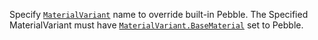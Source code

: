 Specify [`MaterialVariant`](https://create.roblox.com/docs/reference/engine/classes/MaterialVariant) name to override built-in Pebble. The
Specified MaterialVariant must have [`MaterialVariant.BaseMaterial`](https://create.roblox.com/docs/reference/engine/classes/MaterialVariant#BaseMaterial)
set to Pebble.